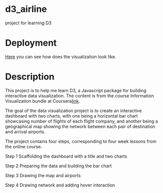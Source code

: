 # d3_airline
project for learning D3

# Deployment
[Here](https://thecrossed.github.io/d3_airline/index.html) you can see how does the visualization look like.

# Description
This project is to help me learn D3, a Javascript package for building interactive data visualization. The content is from the course Information Visualization bundle at Coursera[link](https://www.coursera.org/learn/information-visualization-programming-d3js/home/week/1).

The goal of the data visualization project is to create an interactive dashboard with two charts, with one being a horizontal bar chart showcasing number of flights of each flight company, and another being a geographical map showing the network between each pair of destination and arrival airports.

The project contains four steps, corresponding to four week lessons from the online course.

Step 1 Scaffolding the dashboard with a title and two charts 

Step 2 Preparing the data and building the bar chart

Step 3 Drawing the map and airports

Step 4 Drawing network and adding hover interaction

